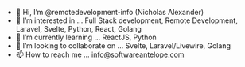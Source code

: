 - 👋 Hi, I’m @remotedevelopment-info (Nicholas Alexander)
- 👀 I’m interested in ... Full Stack development, Remote Development, Laravel, Svelte, Python, React, Golang
- 🌱 I’m currently learning ... ReactJS, Python
- 💞️ I’m looking to collaborate on ... Svelte, Laravel/Livewire, Golang
- 📫 How to reach me ... info@softwareantelope.com

<!---
remotedevelopment-info/remotedevelopment-info is a ✨ special ✨ repository because its `README.md` (this file) appears on your GitHub profile.
You can click the Preview link to take a look at your changes.
--->
